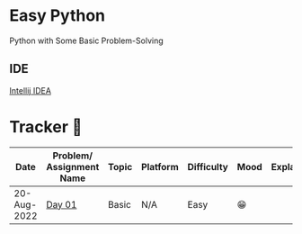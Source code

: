# Easy Python

Python with Some Basic Problem-Solving

## IDE
[Intellij IDEA](https://www.jetbrains.com/pycharm/download/)

# Tracker 📅
| Date        | Problem/ Assignment Name | Topic | Platform | Difficulty | Mood  | Explanation | Reference |
|-------------|------------|-------|----------|------------|-------|-------------|-----------|
| 20-Aug-2022 | [Day 01](https://github.com/itsirajul/EasyPython/tree/main/Day01) | Basic | N/A      | Easy       | 😁    |             |           |